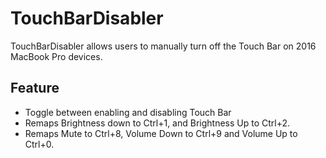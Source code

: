# TouchBarDisabler
TouchBarDisabler allows users to manually turn off the Touch Bar on 2016 MacBook Pro devices.

## Feature
- Toggle between enabling and disabling Touch Bar
- Remaps Brightness down to Ctrl+1, and Brightness Up to Ctrl+2.
- Remaps Mute to Ctrl+8, Volume Down to Ctrl+9 and Volume Up to Ctrl+0.